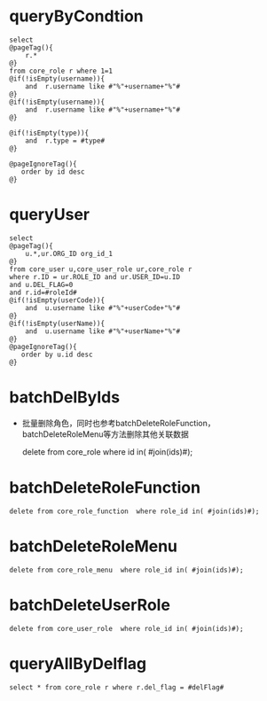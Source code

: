 queryByCondtion
===

	select
	@pageTag(){
	    r.*
	@}
	from core_role r where 1=1
	@if(!isEmpty(username)){
	    and  r.username like #"%"+username+"%"#
	@}
	@if(!isEmpty(username)){
	    and  r.username like #"%"+username+"%"#
	@}
	
	@if(!isEmpty(type)){
	    and  r.type = #type#
	@}
	
	@pageIgnoreTag(){
	   order by id desc
	@}
	
queryUser
===

	select
	@pageTag(){
	    u.*,ur.ORG_ID org_id_1
	@}
	from core_user u,core_user_role ur,core_role r
	where r.ID = ur.ROLE_ID and ur.USER_ID=u.ID 
	and u.DEL_FLAG=0 
	and r.id=#roleId#
	@if(!isEmpty(userCode)){
	    and  u.username like #"%"+userCode+"%"#
	@}
	@if(!isEmpty(userName)){
	    and  u.username like #"%"+userName+"%"#
	@}
	@pageIgnoreTag(){
	   order by u.id desc
	@}



batchDelByIds
===

* 批量删除角色，同时也参考batchDeleteRoleFunction，batchDeleteRoleMenu等方法删除其他关联数据
	
	delete from core_role  where id in( #join(ids)#);

batchDeleteRoleFunction
===
	delete from core_role_function  where role_id in( #join(ids)#);
	
batchDeleteRoleMenu
===
	delete from core_role_menu  where role_id in( #join(ids)#);
	
batchDeleteUserRole
===
	delete from core_user_role  where role_id in( #join(ids)#);			
	

queryAllByDelflag
=================
    select * from core_role r where r.del_flag = #delFlag#
